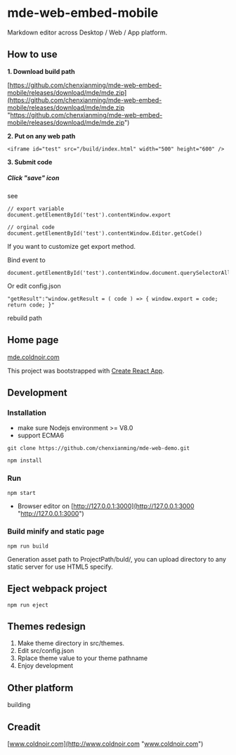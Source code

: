 # mde-web-embed-mobile

Markdown editor across Desktop / Web / App platform.

## How to use

**1. Download build path**

[https://github.com/chenxianming/mde-web-embed-mobile/releases/download/mde/mde.zip](https://github.com/chenxianming/mde-web-embed-mobile/releases/download/mde/mde.zip "https://github.com/chenxianming/mde-web-embed-mobile/releases/download/mde/mde.zip")


**2. Put on any web path**

``` 
<iframe id="test" src="/build/index.html" width="500" height="600" />
``` 

**3. Submit code**

##### Click "save" icon

see

``` 
// export variable
document.getElementById('test').contentWindow.export

// orginal code
document.getElementById('test').contentWindow.Editor.getCode()
``` 

If you want to customize get export method.

Bind event to 

``` 
document.getElementById('test').contentWindow.document.querySelectorAll('.BIconWrap')

``` 

Or edit config.json

``` 
"getResult":"window.getResult = ( code ) => { window.export = code; return code; }"
``` 

rebuild path


## Home page

[mde.coldnoir.com](http://mde.coldnoir.com "mde.coldnoir.com")

This project was bootstrapped with [Create React App](https://github.com/facebook/create-react-app).

## Development

### Installation

- make sure Nodejs environment >= V8.0
- support ECMA6

``` 
git clone https://github.com/chenxianming/mde-web-demo.git
    
npm install
``` 

### Run

``` 
npm start
``` 

- Browser editor on 
[http://127.0.0.1:3000](http://127.0.0.1:3000 "http://127.0.0.1:3000")


### Build minify and static page

``` 
npm run build
``` 


Generation asset path to ProjectPath/buld/, you can upload directory to any static server for use HTML5 specify.


## Eject webpack project

``` 
npm run eject
``` 


## Themes redesign

1. Make theme directory in src/themes.
2. Edit src/config.json
3. Rplace theme value to your theme pathname
4. Enjoy development


## Other platform 
building

## Creadit

[www.coldnoir.com](http://www.coldnoir.com "www.coldnoir.com")
